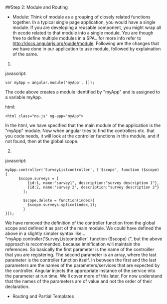 ##Step 2: Module and Routing 

* Module:
Think of module as a grouping of closely related functions together. In a typical single page application, you would have a single module. If you are developing a reusable component, you might wrap all th ecode related to that module into a single module.
You are though free to define multiple modules in a SPA.. for more info refer to http://docs.angularjs.org/guide/module.
Following are the changes that we have done in our application to use module, followed by explaination of the same.

1.
javascript:

    var myApp = angular.module('myApp', []);

The code above creates a module identified by "myApp" and is assigned to a variable myApp.

html:

    <html class="no-js" ng-app="myApp">

In the html, we have specified that the main module of the application is the "myApp" module. Now when angular tries to find the controllers etc. that you code needs, it will look at the controller functions in this module, and if not found, then at the global scope.

2.
javascript:

    myApp.controller('SurveyListcontroller', ['$scope', function ($scope) {
          $scope.surveys = [
    	      {id:1, name:"survey1", description:"survey description 1"},
    	      {id:2, name:"survey 2", description:"survey description 2"}
    	    ];
    
    	    $scope.delete = function(index){
    	      $scope.surveys.splice(index,1);
    	    }
    }]);

We have removed the definition of the controller function from the global scope and defined it as part of the main module.
We could have defined the above in a slightly simpler syntax like... "myApp.controller('SurveyListcontroller', function ($scope) {", but the above approach is recommended, because imnification will maintain the references.
So basically the first parameter is the name of the controiller that you are registering.
The second parameter is an array, where the last parameter is the controller function itself.
In between the first and the last parameters are the names of the parameters/services that are expected by the controller. Angular injects the appropriate instance of the service into the parameter at run time. We'll cover more of this later. For now understand that the names of the parameters are of value and not the order of their declaration.

* Routing and Partial Templates
